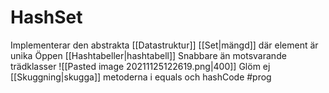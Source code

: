 
# HashSet
Implementerar den abstrakta [[Datastruktur]] [[Set|mängd]]  där element är unika
Öppen [[Hashtabeller|hashtabell]]
Snabbare än motsvarande trädklasser
![[Pasted image 20211125122619.png|400]]
Glöm ej [[Skuggning|skugga]] metoderna i equals och hashCode
#prog 